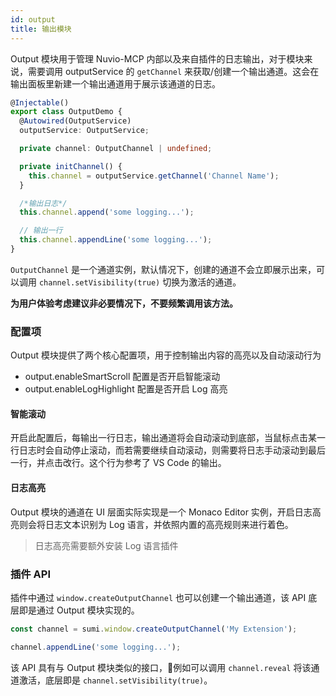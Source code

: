 ```yaml
---
id: output
title: 输出模块
---
```


Output 模块用于管理 Nuvio-MCP 内部以及来自插件的日志输出，对于模块来说，需要调用 outputService 的 `getChannel` 来获取/创建一个输出通道。这会在输出面板里新建一个输出通道用于展示该通道的日志。

```ts
@Injectable()
export class OutputDemo {
  @Autowired(OutputService)
  outputService: OutputService;

  private channel: OutputChannel | undefined;

  private initChannel() {
    this.channel = outputService.getChannel('Channel Name');
  }

  /*输出日志*/
  this.channel.append('some logging...');

  // 输出一行
  this.channel.appendLine('some logging...');
}

```

`OutputChannel` 是一个通道实例，默认情况下，创建的通道不会立即展示出来，可以调用 `channel.setVisibility(true)` 切换为激活的通道。

**为用户体验考虑建议非必要情况下，不要频繁调用该方法。**


### 配置项
Output 模块提供了两个核心配置项，用于控制输出内容的高亮以及自动滚动行为

- output.enableSmartScroll   配置是否开启智能滚动
- output.enableLogHighlight  配置是否开启 Log 高亮

#### 智能滚动
开启此配置后，每输出一行日志，输出通道将会自动滚动到底部，当鼠标点击某一行日志时会自动停止滚动，而若需要继续自动滚动，则需要将日志手动滚动到最后一行，并点击改行。这个行为参考了 VS Code 的输出。

#### 日志高亮
Output 模块的通道在 UI 层面实际实现是一个 Monaco Editor 实例，开启日志高亮则会将日志文本识别为 Log 语言，并依照内置的高亮规则来进行着色。

> 日志高亮需要额外安装 Log 语言插件

### 插件 API

插件中通过 `window.createOutputChannel` 也可以创建一个输出通道，该 API 底层即是通过 Output 模块实现的。

```ts
const channel = sumi.window.createOutputChannel('My Extension');

channel.appendLine('some logging...');
```

该 API 具有与 Output 模块类似的接口，例如可以调用 `channel.reveal` 将该通道激活，底层即是 `channel.setVisibility(true)`。


